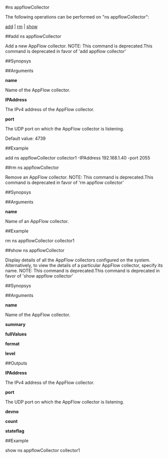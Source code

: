 #ns appflowCollector

The following operations can be performed on "ns appflowCollector":


[add](#add-ns-appflowcollector) | [rm](#rm-ns-appflowcollector) | [show](#show-ns-appflowcollector)

##add ns appflowCollector

Add a new AppFlow collector. NOTE: This command is deprecated.This command is deprecated in favor of 'add appflow collector'


##Synopsys




##Arguments

<b>name</b>
Name of the AppFlow collector.

<b>IPAddress</b>
The IPv4 address of the AppFlow collector.

<b>port</b>
The UDP port on which the AppFlow collector is listening.
Default value: 4739



##Example

add ns appflowCollector collector1 -IPAddress 192.168.1.40 -port 2055

##rm ns appflowCollector

Remove an AppFlow collector. NOTE: This command is deprecated.This command is deprecated in favor of 'rm appflow collector'


##Synopsys




##Arguments

<b>name</b>
Name of an AppFlow collector.



##Example

rm ns appflowCollector collector1

##show ns appflowCollector

Display details of all the AppFlow collectors configured on the system. Alternatively, to view the details of a particular AppFlow collector, specify its name. NOTE: This command is deprecated.This command is deprecated in favor of 'show appflow collector'


##Synopsys




##Arguments

<b>name</b>
Name of the AppFlow collector.

<b>summary</b>

<b>fullValues</b>

<b>format</b>

<b>level</b>



##Outputs

<b>IPAddress</b>
The IPv4 address of the AppFlow collector.

<b>port</b>
The UDP port on which the AppFlow collector is listening.

<b>devno</b>

<b>count</b>

<b>stateflag</b>



##Example

show ns appflowCollector collector1

